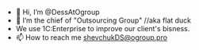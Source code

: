 - 👋 Hi, I’m @DessAtOgroup
- 👀 I’m the chief of "Outsourcing Group" //aka flat duck
- We use 1C:Enterprise to improve our client's bisness.
- 📫 How to reach me shevchukDS@ogroup.pro 

<!---
DessAtOgroup/DessAtOgroup is a ✨ special ✨ repository because its `README.md` (this file) appears on your GitHub profile.
You can click the Preview link to take a look at your changes.
--->
